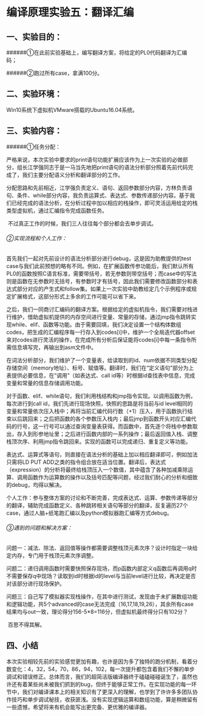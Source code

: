 # 编译原理实验五：翻译汇编

## 一、实验目的：

######①在此前实验基础上，编写翻译方案，将给定的PL0代码翻译为汇编码；

######②跑过所有case，拿满100分。

## 二、实验环境：

Win10系统下虚拟机VMware搭载的Ubuntu16.04系统。

## 三、实验内容：

######①任务分配：

​	严格来说，本次实验中要求的print语句功能扩展应该作为上一次实验的必做部分，组长江学强同志于是一马当先地把print语句的语法分析部分照着先前代码完成了，我们主要分配语义分析和翻译部分的工作。

​	分配思路和先前相近，江学强负责定义、语句、返回参数部分内容，方林负责语句、条件、while部分内容，我负责运算式、表达式、参数传递部分内容。基于我们已经完成的语法分析，在分析过程中加以相应的栈操作，即可灵活运用给定的栈类型虚拟机，通过汇编指令完成函数任务。

​	不过真正工作的时候，我们三人往往每个部分都会去单步调试。

###### ②实现流程和个人工作：

​	首先我们一起对先前设计的语法分析部分进行debug，这是因为助教提供的test case与我们此前预想的略有不同。例如，在扩展函数传参功能后，我们默认所有PL0的函数按照C语言标准，需要带括号，若无参数则带空括号；而case中的写法则是函数在无参数时无括号，有参数时才有括号，因此我们需要修改函数部分和表达式部分对应的产生式和follow集。如果上一次实验中助教给定几个示例程序或规定扩展格式，这部分形式上多余的工作可能可以省下来。

​	之后，我们一同商讨汇编码的翻译方案。根据给定的虚拟机指令，我们需要对栈进行维护，借助虚拟机提供的内存空间进行变量、常量的存储，通过jmp指令跳转实现while、elif、函数等功能。由于需要回填，我们决定设置一个结构体数组codes，把生成的汇编程序每一行存入到codes[i]中，维护一个全局迭代器offset来对codes进行灵活的操作，在完成所有分析后保证能将codes[i]中每一条指令所需信息填写完，再输出到asm文件中。

​	在词法分析部分，我们维护了一个变量表，给读取到的id、num依据不同类型分配存储空间（memory地址）、标号、赋值等。翻译时，我们在“定义语句”部分为上表提供必要信息，在“调用”（如表达式、call id等）时根据id查找表中信息，完成变量和常量的信息存储调用功能。

​	对于函数、elif、while语句，我们利用栈结构和jmp指令实现。以调用函数为例，每次进行到call id，我们先进行现场快照，快照的思路是将当前与id level相同的变量和常量依次压入栈中；再将当前汇编代码行数（+1）压入，用于函数执行结束以后跳回来；之后把函数的各个参数压入栈内；最后jmp到函数开头对应汇编代码的行号，这一行号可以通过查询变量表获得。而函数中，首先逐个将栈中参数取出，存入到形参地址里；之后进行函数内部的一系列操作；最后返回值入栈、调整栈顶次序、利用jmp指令跳回来。实现的函数可以完成递归、重复定义等功能。

​	表达式、运算式等语句，则直接在语法分析的基础上加以相应翻译即可，例如加法只需将LD PUT ADD之类的指令组合放在适当位置。翻译后，表达式（expression）的分析将最终给栈顶压入一个数值，其中蕴含了各种加减乘除运算、调用函数作为运算数的操作以及括号匹配等问题，经过我们耐心的分析和细致的debug，均得以解决。

​	个人工作：参与整体方案的讨论和不断完善，完成表达式、运算、参数传递等部分的翻译，辅助完成函数定义、各种跳转相关语句等部分的翻译，反复遍历27个case，通过人脑+纸笔跑汇编以及python模拟器跑汇编等方式debug。

###### ③遇到的问题和解决方案：

​	问题一：减法、除法、返回值等操作都需要调整栈顶元素次序？设计时指定一块给定内存，专门用于栈顶元素次序调整。

​	问题二：递归调用函数时需要快照保存现场，而p函数内部定义q函数后再调用q时不需要保存q中现场？读取到id时根据id的level与当前level进行比较，再决定是否对该部分进行现场保护。

​	问题三：自己写了模拟器实现栈操作，在其中进行测试，发现由于未扩展数组功能和逻辑功能，共5个advanced的case无法完成（16,17,18,19,26），其余所有case结果均与out一致，理论得分156-5*8=116分，但虚拟机最终得分只有102分？

​	百思不得其解。

## 四、小结

​	本次实验相较先前的实验感觉更加有趣，也许是因为多了独特的跑分机制，看着分数变化：4，32，54，70，86，94，102，每一次提升都包含着我们不懈的单步调试和错误修正。总体而言，我们的超简洁版编译器终于磕磕碰碰诞生了，虽然也许还有着某些尚未被我们抓到的bug，但终于能够正常工作。在实现功能的每一环节中，我们对编译课本上的相关知识有了更深入的理解，也学到了许许多多团队协作技巧和单步调试秘技，收获匪浅。没有实现逻辑运算和数组功能，算是稍微留有一些遗憾，希望将来有机会能写出更完备、更优雅的编译器。

​	

